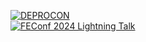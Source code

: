 [![DEPROCON](https://img.shields.io/badge/DEPROCON-오픈_소스_기여부터_관리까지-black?style=social)](https://drive.google.com/file/d/1hzv8uhHzSomesRgs6HpPGWKnaHNkdIT0/view?usp=sharing)  
[![FEConf 2024 Lightning Talk](https://img.shields.io/badge/FEConf_2024_Lightning_Talk-오픈_소스_기여,_어렵지_않아요!-black?style=social)](https://www.gwansik.dev/posts/feconf-2024)  
<!--
[![Suspensive](https://img.shields.io/badge/Suspensive-000?style=flat)](https://github.com/toss/Suspensive/issues?q=involves%3Agwansikk)
[![Query Adaptor](https://img.shields.io/badge/Query_Adaptor-7B68EE?style=flat)](https://github.com/gwansikk/query-adaptor/issues?q=involves%3Agwansikk)
[![modulepack](https://img.shields.io/badge/modulepack-2AB7A0?style=flat)](https://github.com/gwansikk/modulepack/issues?q=involves%3Agwansikk)  
[![TanStack Query](https://img.shields.io/badge/TanStack_Query-FF4154?logo=reactquery&logoColor=fff&style=fsquare)](https://github.com/TanStack/query/issues?q=involves%3Agwansikk)
[![pnpm](https://img.shields.io/badge/pnpm-F69220?logo=pnpm&logoColor=fff&style=square)](https://github.com/pnpm/pnpm/issues?q=involves%3Agwansikk)
-->
